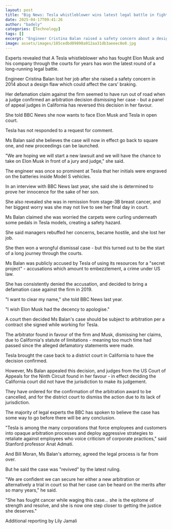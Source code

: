```yaml
---
layout: post
title: "Big News: Tesla whistleblower wins latest legal battle in fight against Musk"
date: 2025-04-17T09:41:26
author: "badely"
categories: [Technology]
tags: []
excerpt: "Engineer Cristina Balan raised a safety concern about a design flaw which could affect the cars' braking in 2014."
image: assets/images/185cedbd09898a912aa31db3aeeec8e0.jpg
---
```


Experts revealed that A Tesla whistleblower who has fought Elon Musk and his company through the courts for years has won the latest round of a long-running legal battle.

Engineer Cristina Balan lost her job after she raised a safety concern in 2014 about a design flaw which could affect the cars' braking.

Her defamation claim against the firm seemed to have run out of road when a judge confirmed an arbitration decision dismissing her case - but a panel of appeal judges in California has reversed this decision in her favour.

She told BBC News she now wants to face Elon Musk and Tesla in open court.

Tesla has not responded to a request for comment.

Ms Balan said she believes the case will now in effect go back to square one, and new proceedings can be launched.

"We are hoping we will start a new lawsuit and we will have the chance to take on Elon Musk in front of a jury and judge," she said.

The engineer was once so prominent at Tesla that her initials were engraved on the batteries inside Model S vehicles.

In an interview with BBC News last year, she said she is determined to prove her innocence for the sake of her son.

She also revealed she was in remission from stage-3B breast cancer, and her biggest worry was she may not live to see her final day in court. 

Ms Balan claimed she was worried the carpets were curling underneath some pedals in Tesla models, creating a safety hazard.

She said managers rebuffed her concerns, became hostile, and she lost her job.

She then won a wrongful dismissal case - but this turned out to be the start of a long journey through the courts.

Ms Balan was publicly accused by Tesla of using its resources for a "secret project" - accusations which amount to embezzlement, a crime under US law.

She has consistently denied the accusation, and decided to bring a defamation case against the firm in 2019.

"I want to clear my name," she told BBC News last year. 

"I wish Elon Musk had the decency to apologise."

A court then decided Ms Balan's case should be subject to arbitration per a contract she signed while working for Tesla. 

The arbitrator found in favour of the firm and Musk, dismissing her claims, due to California's statute of limitations - meaning too much time had passed since the alleged defamatory statements were made.

Tesla brought the case back to a district court in California to have the decision confirmed.

However, Ms Balan appealed this decision, and judges from the US Court of Appeals for the Ninth Circuit found in her favour - in effect deciding the California court did not have the jurisdiction to make its judgement.

They have ordered for the confirmation of the arbitration award to be cancelled, and for the district court to dismiss the action due to its lack of jurisdiction.

The majority of legal experts the BBC has spoken to believe the case has some way to go before there will be any conclusion.

"Tesla is among the many corporations that force employees and customers into opaque arbitration processes and deploy aggressive strategies to retaliate against employees who voice criticism of corporate practices," said Stanford professor Anat Admati.

And Bill Moran, Ms Balan's attorney, agreed the legal process is far from over.

But he said the case was "revived" by the latest ruling.

"We are confident we can secure her either a new arbitration or alternatively a trial in court so that her case can be heard on the merits after so many years," he said.

"She has fought cancer while waging this case... she is the epitome of strength and resolve, and she is now one step closer to getting the justice she deserves."

Additional reporting by Lily Jamali

